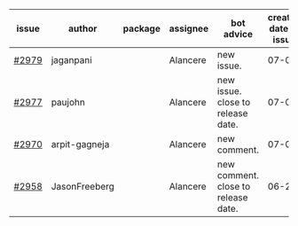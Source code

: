| issue | author | package | assignee | bot advice | created date of issue | target release date | date from target |
| ------ | ------ | ------ | ------ | ------ | ------ | ------ | :-----: |
| [#2979](https://github.com/Azure/sdk-release-request/issues/2979) | jaganpani |  | Alancere | new issue. | 07-05 | 07-19 |  |
| [#2977](https://github.com/Azure/sdk-release-request/issues/2977) | paujohn |  | Alancere | new issue. close to release date.  | 07-05 | 07-08 | 1 |
| [#2970](https://github.com/Azure/sdk-release-request/issues/2970) | arpit-gagneja |  | Alancere | new comment. | 07-04 | 09-30 |  |
| [#2958](https://github.com/Azure/sdk-release-request/issues/2958) | JasonFreeberg |  | Alancere | new comment. close to release date.  | 06-28 | 07-04 | -2 |
